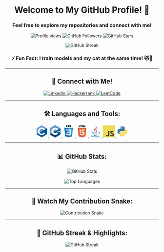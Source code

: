 <h1 align="center">Welcome to My GitHub Profile! 👋</h1>
<h3 align="center">Feel free to explore my repositories and connect with me!</h3>

<p align="center">
  <img src="https://komarev.com/ghpvc/?username=sanjanah8&label=Profile%20views&color=ff69b4&style=flat" alt="Profile views" />
  <img src="https://img.shields.io/github/followers/sanjanah8?label=Followers&style=social" alt="GitHub Followers" />
  <img src="https://img.shields.io/github/stars/sanjanah8?label=Stars&style=social" alt="GitHub Stars" />
</p>

<p align="center">
  <img src="https://github-readme-streak-stats.herokuapp.com/?user=sanjanah8&theme=radical" alt="GitHub Streak" />
</p>

<h3 align="center">⚡ Fun Fact: I train models and my cat at the same time! 🐱🤖</h3>

---

<h2 align="center">💬 Connect with Me!</h2>
<p align="center">
  <a href="https://linkedin.com/in/sanjanah8" target="_blank">
    <img src="https://img.shields.io/badge/LinkedIn-0A66C2?style=for-the-badge&logo=linkedin&logoColor=white" alt="LinkedIn" />
  </a>
  <a href="https://www.hackerrank.com/sanjanaha123" target="_blank">
    <img src="https://img.shields.io/badge/Hackerrank-2EC866?style=for-the-badge&logo=hackerrank&logoColor=white" alt="Hackerrank" />
  </a>
  <a href="https://www.leetcode.com/sanjanaha123" target="_blank">
    <img src="https://img.shields.io/badge/LeetCode-FFA116?style=for-the-badge&logo=leetcode&logoColor=white" alt="LeetCode" />
  </a>
</p>

---

<h2 align="center">🛠️ Languages and Tools:</h2>
<p align="center">
  <a href="https://www.cprogramming.com/" target="_blank" rel="noreferrer">
    <img src="https://raw.githubusercontent.com/devicons/devicon/master/icons/c/c-original.svg" alt="C" width="40" height="40" />
  </a>
  <a href="https://www.w3schools.com/cpp/" target="_blank" rel="noreferrer">
    <img src="https://raw.githubusercontent.com/devicons/devicon/master/icons/cplusplus/cplusplus-original.svg" alt="C++" width="40" height="40" />
  </a>
  <a href="https://www.w3schools.com/css/" target="_blank" rel="noreferrer">
    <img src="https://raw.githubusercontent.com/devicons/devicon/master/icons/css3/css3-original-wordmark.svg" alt="CSS3" width="40" height="40" />
  </a>
  <a href="https://www.w3.org/html/" target="_blank" rel="noreferrer">
    <img src="https://raw.githubusercontent.com/devicons/devicon/master/icons/html5/html5-original-wordmark.svg" alt="HTML5" width="40" height="40" />
  </a>
  <a href="https://www.java.com" target="_blank" rel="noreferrer">
    <img src="https://raw.githubusercontent.com/devicons/devicon/master/icons/java/java-original.svg" alt="Java" width="40" height="40" />
  </a>
  <a href="https://developer.mozilla.org/en-US/docs/Web/JavaScript" target="_blank" rel="noreferrer">
    <img src="https://raw.githubusercontent.com/devicons/devicon/master/icons/javascript/javascript-original.svg" alt="JavaScript" width="40" height="40" />
  </a>
  <a href="https://www.python.org" target="_blank" rel="noreferrer">
    <img src="https://raw.githubusercontent.com/devicons/devicon/master/icons/python/python-original.svg" alt="Python" width="40" height="40" />
  </a>
</p>

---

<h2 align="center">📊 GitHub Stats:</h2>
<p align="center">
  <img align="center" src="https://github-readme-stats.vercel.app/api?username=sanjanah8&show_icons=true&locale=en&theme=radical" alt="GitHub Stats" />
</p>
<p align="center">
  <img align="center" src="https://github-readme-stats.vercel.app/api/top-langs/?username=sanjanah8&layout=compact&langs_count=8&theme=radical" alt="Top Languages" />
</p>

---

<h2 align="center">🐍 Watch My Contribution Snake:</h2>
<p align="center">
  <img src="https://github.com/sanjanah8/sanjanah8/blob/output/github-contribution-grid-snake.svg" alt="Contribution Snake" />
</p>

---

<h2 align="center">🌟 GitHub Streak & Highlights:</h2>
<p align="center">
  <img src="https://github-readme-streak-stats.herokuapp.com/?user=sanjanah8&theme=radical" alt="GitHub Streak" />
</p>
